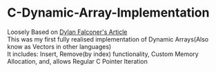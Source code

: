 # C-Dynamic-Array-Implementation
Loosely Based on [Dylan Falconer's Article](https://bytesbeneath.com/p/dynamic-arrays-in-c)<br />
This was my first fully realised implementation of Dynamic Arrays(Also know as Vectors in other languages)<br />
It includes: Insert, Remove(by index) functionality, Custom Memory Allocation, and, allows Regular C Pointer Iteration
